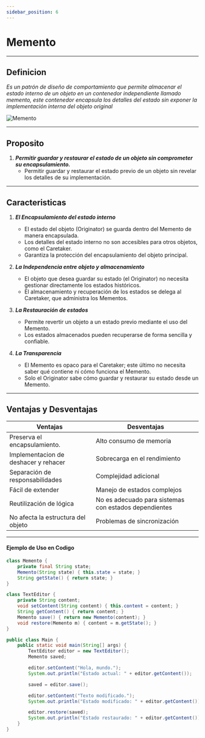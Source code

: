```yaml
---
sidebar_position: 6
---
```


# Memento

---
## Definicion

_Es un patrón de diseño de comportamiento que permite almacenar el estado interno de un objeto en un contenedor independiente llamado memento, este contenedor encapsula los detalles del estado sin exponer la implementación interna del objeto original_

![Memento](https://refactoring.guru/images/patterns/content/memento/memento-es.png?id=425d7fafd404116e99e93c3d8a04ec89)

---

## Proposito

1. **_Permitir guardar y restaurar el estado de un objeto sin comprometer su encapsulamiento._**
   - Permitir guardar y restaurar el estado previo de un objeto sin revelar los detalles de su implementación.

---

## Caracteristicas

1. **_El Encapsulamiento del estado interno_**
   - El estado del objeto (Originator) se guarda dentro del Memento de manera encapsulada.
   - Los detalles del estado interno no son accesibles para otros objetos, como el Caretaker.
   - Garantiza la protección del encapsulamiento del objeto principal.

2. **_La Independencia entre objeto y almacenamiento_**
   - El objeto que desea guardar su estado (el Originator) no necesita gestionar directamente los estados históricos.
   - El almacenamiento y recuperación de los estados se delega al Caretaker, que administra los Mementos.

3. **_La Restauración de estados_**
   - Permite revertir un objeto a un estado previo mediante el uso del Memento.
   - Los estados almacenados pueden recuperarse de forma sencilla y confiable.

4. **_La Transparencia_**
   - El Memento es opaco para el Caretaker; este último no necesita saber qué contiene ni cómo funciona el Memento.
   - Solo el Originator sabe cómo guardar y restaurar su estado desde un Memento.
---

## Ventajas y Desventajas

| **Ventajas** | **Desventajas** |
|--------------|--------------|
| Preserva el encapsulamiento.    | Alto consumo de memoria     |
| Implementacion de deshacer y rehacer      | Sobrecarga en el rendimiento      |
| Separación de responsabilidades    |  Complejidad adicional  |
| Fácil de extender    | Manejo de estados complejos   |
| Reutilización de lógica    | No es adecuado para sistemas con estados dependientes   |
| No afecta la estructura del objeto    | Problemas de sincronización   |

---

#### Ejemplo de Uso en Codigo

``` java
class Memento {
    private final String state;
    Memento(String state) { this.state = state; }
    String getState() { return state; }
}

class TextEditor {
    private String content;
    void setContent(String content) { this.content = content; }
    String getContent() { return content; }
    Memento save() { return new Memento(content); }
    void restore(Memento m) { content = m.getState(); }
}

public class Main {
    public static void main(String[] args) {
        TextEditor editor = new TextEditor();
        Memento saved;

        editor.setContent("Hola, mundo.");
        System.out.println("Estado actual: " + editor.getContent());

        saved = editor.save();

        editor.setContent("Texto modificado.");
        System.out.println("Estado modificado: " + editor.getContent());

        editor.restore(saved); 
        System.out.println("Estado restaurado: " + editor.getContent());
    }
}


